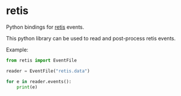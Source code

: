 # retis

Python bindings for [retis](https://retis.readthedocs.io/en/stable/) events.

This python library can be used to read and post-process retis events.

Example:

```python
from retis import EventFile

reader = EventFile("retis.data")

for e in reader.events():
    print(e)
```
